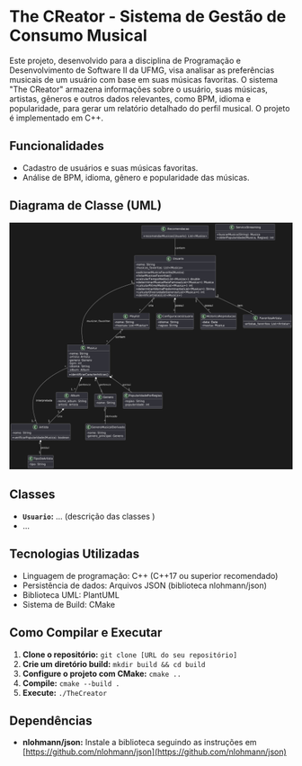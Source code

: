 
# The CReator - Sistema de Gestão de Consumo Musical

Este projeto, desenvolvido para a disciplina de Programação e Desenvolvimento de Software II da UFMG, visa analisar as preferências musicais de um usuário com base em suas músicas favoritas.  O sistema "The CReator" armazena informações sobre o usuário, suas músicas, artistas, gêneros e outros dados relevantes, como BPM, idioma e popularidade, para gerar um relatório detalhado do perfil musical.  O projeto é implementado em C++.

## Funcionalidades

* Cadastro de usuários e suas músicas favoritas.
* Análise de BPM, idioma, gênero e popularidade das músicas.
  


## Diagrama de Classe (UML)

![Diagram de Classe](diagramaUML.png)

## Classes

* **`Usuario`:** ... (descrição das classes )
* ...

## Tecnologias Utilizadas

* Linguagem de programação: C++ (C++17 ou superior recomendado)
* Persistência de dados: Arquivos JSON (biblioteca nlohmann/json)
* Biblioteca UML: PlantUML
* Sistema de Build: CMake

## Como Compilar e Executar

1. **Clone o repositório:** `git clone [URL do seu repositório]`
2. **Crie um diretório build:** `mkdir build && cd build`
3. **Configure o projeto com CMake:** `cmake ..`
4. **Compile:** `cmake --build .`
5. **Execute:** `./TheCreator` 

## Dependências

* **nlohmann/json:**  Instale a biblioteca seguindo as instruções em [https://github.com/nlohmann/json](https://github.com/nlohmann/json)
